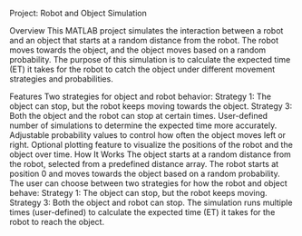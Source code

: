 Project: Robot and Object Simulation

Overview
This MATLAB project simulates the interaction between a robot and an object that starts at a random distance from the robot. The robot moves towards the object, and the object moves based on a random probability. The purpose of this simulation is to calculate the expected time (ET) it takes for the robot to catch the object under different movement strategies and probabilities.

Features
Two strategies for object and robot behavior:
Strategy 1: The object can stop, but the robot keeps moving towards the object.
Strategy 3: Both the object and the robot can stop at certain times.
User-defined number of simulations to determine the expected time more accurately.
Adjustable probability values to control how often the object moves left or right.
Optional plotting feature to visualize the positions of the robot and the object over time.
How It Works
The object starts at a random distance from the robot, selected from a predefined distance array.
The robot starts at position 0 and moves towards the object based on a random probability.
The user can choose between two strategies for how the robot and object behave:
Strategy 1: The object can stop, but the robot keeps moving.
Strategy 3: Both the object and robot can stop.
The simulation runs multiple times (user-defined) to calculate the expected time (ET) it takes for the robot to reach the object.
